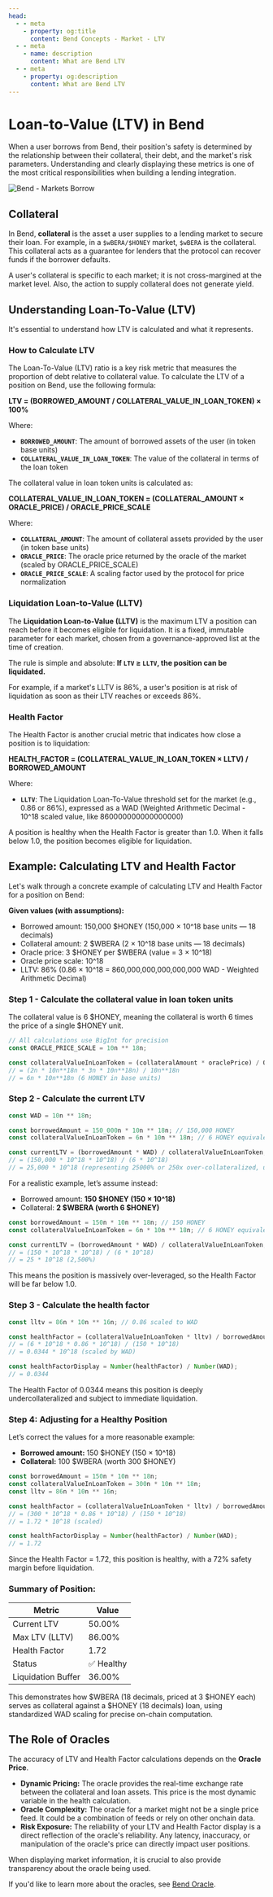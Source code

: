 ```yaml
---
head:
  - - meta
    - property: og:title
      content: Bend Concepts - Market - LTV
  - - meta
    - name: description
      content: What are Bend LTV
  - - meta
    - property: og:description
      content: What are Bend LTV
---
```


<script setup>
  import config from '@berachain/config/constants.json';
</script>

# Loan-to-Value (LTV) in Bend

When a user borrows from Bend, their position's safety is determined by the relationship between their collateral, their debt, and the market's risk parameters. Understanding and clearly displaying these metrics is one of the most critical responsibilities when building a lending integration.

<a target="_blank" :href="config.mainnet.dapps.bend.url + 'borrow' + '?utm_source=' + config.websites.docsBend.utmSource">

![Bend - Markets Borrow](/assets/learn-concept-market-ltv.png)

</a>

## Collateral

In Bend, **collateral** is the asset a user supplies to a lending market to secure their loan. For example, in a `$wBERA/$HONEY` market, `$wBERA` is the collateral. This collateral acts as a guarantee for lenders that the protocol can recover funds if the borrower defaults.

A user's collateral is specific to each market; it is not cross-margined at the market level. Also, the action to supply collateral does not generate yield.

## Understanding Loan-To-Value (LTV)

It's essential to understand how LTV is calculated and what it represents.

### How to Calculate LTV

The Loan-To-Value (LTV) ratio is a key risk metric that measures the proportion of debt relative to collateral value. To calculate the LTV of a position on Bend, use the following formula:

**LTV = (BORROWED_AMOUNT / COLLATERAL_VALUE_IN_LOAN_TOKEN) × 100%**

Where:

- **`BORROWED_AMOUNT`**: The amount of borrowed assets of the user (in token base units)
- **`COLLATERAL_VALUE_IN_LOAN_TOKEN`**: The value of the collateral in terms of the loan token

The collateral value in loan token units is calculated as:

**COLLATERAL_VALUE_IN_LOAN_TOKEN = (COLLATERAL_AMOUNT × ORACLE_PRICE) / ORACLE_PRICE_SCALE**

Where:

- **`COLLATERAL_AMOUNT`**: The amount of collateral assets provided by the user (in token base units)
- **`ORACLE_PRICE`**: The oracle price returned by the oracle of the market (scaled by ORACLE_PRICE_SCALE)
- **`ORACLE_PRICE_SCALE`**: A scaling factor used by the protocol for price normalization

### Liquidation Loan-to-Value (LLTV)

The **Liquidation Loan-to-Value (LLTV)** is the maximum LTV a position can reach before it becomes eligible for liquidation. It is a fixed, immutable parameter for each market, chosen from a governance-approved list at the time of creation.

The rule is simple and absolute: **If `LTV` ≥ `LLTV`, the position can be liquidated.**

For example, if a market's LLTV is 86%, a user's position is at risk of liquidation as soon as their LTV reaches or exceeds 86%.

### Health Factor

The Health Factor is another crucial metric that indicates how close a position is to liquidation:

**HEALTH_FACTOR = (COLLATERAL_VALUE_IN_LOAN_TOKEN × LLTV) / BORROWED_AMOUNT**

Where:

- **`LLTV`**: The Liquidation Loan-To-Value threshold set for the market (e.g., 0.86 or 86%), expressed as a WAD (Weighted Arithmetic Decimal - 10^18 scaled value, like 860000000000000000)

A position is healthy when the Health Factor is greater than 1.0. When it falls below 1.0, the position becomes eligible for liquidation.

## Example: Calculating LTV and Health Factor

Let's walk through a concrete example of calculating LTV and Health Factor for a position on Bend:

**Given values (with assumptions):**

- Borrowed amount: 150,000 $HONEY (150,000 × 10^18 base units — 18 decimals)
- Collateral amount: 2 $WBERA (2 × 10^18 base units — 18 decimals)
- Oracle price: 3 $HONEY per $WBERA (value = 3 × 10^18)
- Oracle price scale: 10^18
- LLTV: 86% (0.86 × 10^18 = 860,000,000,000,000,000 WAD - Weighted Arithmetic Decimal)

### Step 1 - Calculate the collateral value in loan token units

The collateral value is 6 $HONEY, meaning the collateral is worth 6 times the price of a single $HONEY unit.

```javascript
// All calculations use BigInt for precision
const ORACLE_PRICE_SCALE = 10n ** 18n;

const collateralValueInLoanToken = (collateralAmount * oraclePrice) / ORACLE_PRICE_SCALE;
// = (2n * 10n**18n * 3n * 10n**18n) / 10n**18n
// = 6n * 10n**18n (6 HONEY in base units)
```

### Step 2 - Calculate the current LTV

```javascript
const WAD = 10n ** 18n;

const borrowedAmount = 150_000n * 10n ** 18n; // 150,000 HONEY
const collateralValueInLoanToken = 6n * 10n ** 18n; // 6 HONEY equivalent (scaled)

const currentLTV = (borrowedAmount * WAD) / collateralValueInLoanToken;
// = (150,000 * 10^18 * 10^18) / (6 * 10^18)
// = 25,000 * 10^18 (representing 25000% or 250x over-collateralized, unrealistic example for illustration)
```

For a realistic example, let’s assume instead:

- Borrowed amount: **150 $HONEY (150 × 10^18)**
- Collateral: **2 $WBERA (worth 6 $HONEY)**

```javascript
const borrowedAmount = 150n * 10n ** 18n; // 150 HONEY
const collateralValueInLoanToken = 6n * 10n ** 18n; // 6 HONEY equivalent

const currentLTV = (borrowedAmount * WAD) / collateralValueInLoanToken;
// = (150 * 10^18 * 10^18) / (6 * 10^18)
// = 25 * 10^18 (2,500%)
```

This means the position is massively over-leveraged, so the Health Factor will be far below 1.0.

### Step 3 - Calculate the health factor

```javascript
const lltv = 86n * 10n ** 16n; // 0.86 scaled to WAD

const healthFactor = (collateralValueInLoanToken * lltv) / borrowedAmount;
// = (6 * 10^18 * 0.86 * 10^18) / (150 * 10^18)
// = 0.0344 * 10^18 (scaled by WAD)

const healthFactorDisplay = Number(healthFactor) / Number(WAD);
// = 0.0344
```

The Health Factor of 0.0344 means this position is deeply undercollateralized and subject to immediate liquidation.

### Step 4: Adjusting for a Healthy Position

Let’s correct the values for a more reasonable example:

- **Borrowed amount:** 150 $HONEY (150 × 10^18)
- **Collateral:** 100 $WBERA (worth 300 $HONEY)

```javascript
const borrowedAmount = 150n * 10n ** 18n;
const collateralValueInLoanToken = 300n * 10n ** 18n;
const lltv = 86n * 10n ** 16n;

const healthFactor = (collateralValueInLoanToken * lltv) / borrowedAmount;
// = (300 * 10^18 * 0.86 * 10^18) / (150 * 10^18)
// = 1.72 * 10^18 (scaled)

const healthFactorDisplay = Number(healthFactor) / Number(WAD);
// = 1.72
```

Since the Health Factor = 1.72, this position is healthy, with a 72% safety margin before liquidation.

### Summary of Position:

| **Metric**         | **Value**  |
| ------------------ | ---------- |
| Current LTV        | 50.00%     |
| Max LTV (LLTV)     | 86.00%     |
| Health Factor      | 1.72       |
| Status             | ✅ Healthy |
| Liquidation Buffer | 36.00%     |

This demonstrates how $WBERA (18 decimals, priced at 3 $HONEY each) serves as collateral against a $HONEY (18 decimals) loan, using standardized WAD scaling for precise on-chain computation.

## The Role of Oracles

The accuracy of LTV and Health Factor calculations depends on the **Oracle Price**.

- **Dynamic Pricing:** The oracle provides the real-time exchange rate between the collateral and loan assets. This price is the most dynamic variable in the health calculation.
- **Oracle Complexity:** The oracle for a market might not be a single price feed. It could be a combination of feeds or rely on other onchain data.
- **Risk Exposure:** The reliability of your LTV and Health Factor display is a direct reflection of the oracle's reliability. Any latency, inaccuracy, or manipulation of the oracle's price can directly impact user positions.

When displaying market information, it is crucial to also provide transparency about the oracle being used.

If you'd like to learn more about the oracles, see [Bend Oracle](/learn/concepts/oracle).
